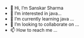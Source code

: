- 👋 Hi, I’m Sanskar Sharma
- 👀 I’m interested in java...
- 🌱 I’m currently learning java ...
- 💞️ I’m looking to collaborate on ...
- 📫 How to reach me ...

<!---
sanskar-775/sanskar-775 is a ✨ special ✨ repository because its `README.md` (this file) appears on your GitHub profile.
You can click the Preview link to take a look at your changes.
--->
